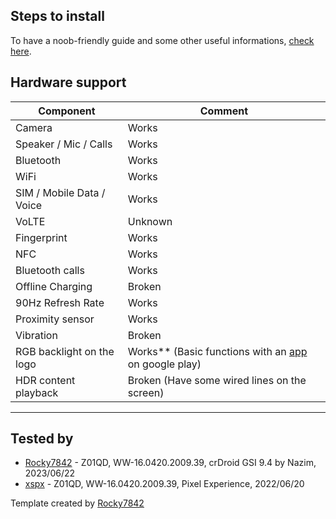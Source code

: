 ## Steps to install

To have a noob-friendly guide and some other useful informations, [check here](https://forum.xda-developers.com/t/4463125/).

## Hardware support

| Component                 |      Comment                                                   |
|---------------------------|----------------------------------------------------------------|
| Camera                    | Works                                                          |
| Speaker / Mic / Calls     | Works                                                          |
| Bluetooth                 | Works                                                          |
| WiFi                      | Works                                                          |
| SIM / Mobile Data / Voice | Works                                                          |
| VoLTE                     | Unknown                                                        |
| Fingerprint               | Works                                                          |
| NFC                       | Works                                                          |
| Bluetooth calls           | Works                                                          |
| Offline Charging          | Broken                                                         |
| 90Hz Refresh Rate         | Works                                                          |
| Proximity sensor          | Works                                                          |
| Vibration                 | Broken                                                         |
| RGB backlight on the logo | Works** (Basic functions with an [app](https://github.com/ArtiomSu/Asus-ROG-Phone-2-RGB) on google play)           |
| HDR content playback      | Broken (Have some wired lines on the screen)                   |
---

## Tested by
* [Rocky7842](https://github.com/Rocky7842) - Z01QD, WW-16.0420.2009.39, crDroid GSI 9.4 by Nazim, 2023/06/22
* [xspx](https://forum.xda-developers.com/m/xspx.9622697/) - Z01QD, WW-16.0420.2009.39, Pixel Experience, 2022/06/20

Template created by [Rocky7842](https://github.com/Rocky7842)